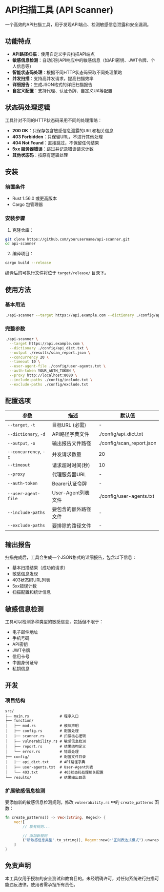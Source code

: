# API扫描工具 (API Scanner)

一个高效的API扫描工具，用于发现API端点、检测敏感信息泄露和安全漏洞。

## 功能特点

- **API路径扫描**：使用自定义字典扫描API端点
- **敏感信息检测**：自动识别API响应中的敏感信息（如API密钥、JWT令牌、个人信息等）
- **智能状态码处理**：根据不同HTTP状态码采取不同处理策略
- **并发扫描**：支持高并发请求，提高扫描效率
- **详细报告**：生成JSON格式的详细扫描报告
- **自定义配置**：支持代理、认证令牌、自定义UA等配置

## 状态码处理逻辑

工具针对不同的HTTP状态码采用不同的处理策略：

- **200 OK**：只保存包含敏感信息泄露的URL和相关信息
- **403 Forbidden**：只保留URL，不进行其他处理
- **404 Not Found**：直接跳过，不保留任何结果
- **5xx 服务器错误**：跳过并记录错误请求计数
- **其他状态码**：按原有逻辑处理

## 安装

### 前置条件

- Rust 1.56.0 或更高版本
- Cargo 包管理器

### 安装步骤

1. 克隆仓库：

```bash
git clone https://github.com/yourusername/api-scanner.git
cd api-scanner
```

2. 编译项目：

```bash
cargo build --release
```

编译后的可执行文件将位于 `target/release/` 目录下。

## 使用方法

### 基本用法

```bash
./api-scanner --target https://api.example.com --dictionary ./config/api_dict.txt
```

### 完整参数

```bash
./api-scanner \
  --target https://api.example.com \
  --dictionary ./config/api_dict.txt \
  --output ./results/scan_report.json \
  --concurrency 20 \
  --timeout 10 \
  --user-agent-file ./config/user-agents.txt \
  --auth-token YOUR_AUTH_TOKEN \
  --proxy http://localhost:8080 \
  --include-paths ./config/include.txt \
  --exclude-paths ./config/exclude.txt
```

## 配置选项

| 参数 | 描述 | 默认值 |
|------|------|--------|
| `--target`, `-t` | 目标URL (必需) | - |
| `--dictionary`, `-d` | API路径字典文件 | ./config/api_dict.txt |
| `--output`, `-o` | 输出报告文件路径 | ./config/scan_report.json |
| `--concurrency`, `-c` | 并发请求数量 | 20 |
| `--timeout` | 请求超时时间(秒) | 10 |
| `--proxy` | 代理服务器URL | - |
| `--auth-token` | Bearer认证令牌 | - |
| `--user-agent-file` | User-Agent列表文件 | ./config/user-agents.txt |
| `--include-paths` | 要包含的额外路径文件 | - |
| `--exclude-paths` | 要排除的路径文件 | - |


## 输出报告

扫描完成后，工具会生成一个JSON格式的详细报告，包含以下信息：

- 基本扫描结果（成功的请求）
- 敏感信息发现
- 403状态码URL列表
- 5xx错误计数
- 扫描配置和统计信息

## 敏感信息检测

工具可以检测多种类型的敏感信息，包括但不限于：

- 电子邮件地址
- 手机号码
- API密钥
- JWT令牌
- 信用卡号
- 中国身份证号
- 私钥信息

## 开发

### 项目结构

```
src/
├── main.rs              # 程序入口
├── function/
│   ├── mod.rs           # 模块声明
│   ├── config.rs        # 配置处理
│   ├── scanner.rs       # 扫描核心逻辑
│   ├── vulnerability.rs # 敏感信息检测
│   ├── report.rs        # 结果结构定义
│   └── error.rs         # 错误处理
├── config/              # 配置文件目录
│   ├── api_dict.txt     # API路径字典
│   ├── user-agents.txt  # User-Agent列表
│   └── 403.txt          # 403状态码处理相关配置
└── results/             # 结果输出目录
```

### 扩展敏感信息检测

要添加新的敏感信息检测规则，修改 `vulnerability.rs` 中的 `create_patterns` 函数：

```rust
fn create_patterns() -> Vec<(String, Regex)> {
    vec![ 
        // 现有规则...
        
        // 添加新规则
        ("新敏感信息类型".to_string(), Regex::new(r"正则表达式模式").unwrap()),
    ]
}
```

## 免责声明

本工具仅用于授权的安全测试和教育目的。未经明确许可，对任何系统进行扫描可能违反法律。使用者需承担所有责任。
